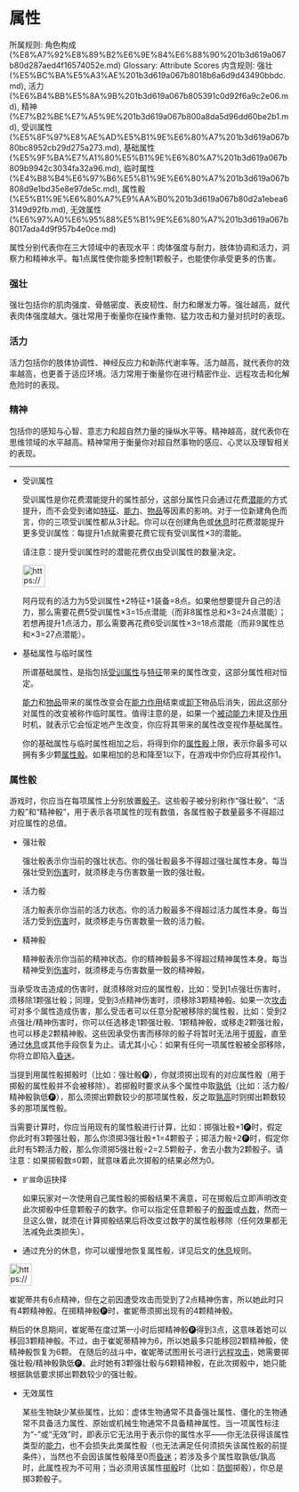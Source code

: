 # 属性

所属规则: 角色构成 (%E8%A7%92%E8%89%B2%E6%9E%84%E6%88%90%201b3d619a067b80d287aed4f16574052e.md)
Glossary: Attribute Scores
内含规则: 强壮 (%E5%BC%BA%E5%A3%AE%201b3d619a067b8018b6a6d9d43490bbdc.md), 活力 (%E6%B4%BB%E5%8A%9B%201b3d619a067b805391c0d92f6a9c2e06.md), 精神 (%E7%B2%BE%E7%A5%9E%201b3d619a067b800a8da5d96dd60be2b1.md), 受训属性 (%E5%8F%97%E8%AE%AD%E5%B1%9E%E6%80%A7%201b3d619a067b80bc8952cb29d275a273.md), 基础属性 (%E5%9F%BA%E7%A1%80%E5%B1%9E%E6%80%A7%201b3d619a067b809b9942c3034fa32a96.md), 临时属性 (%E4%B8%B4%E6%97%B6%E5%B1%9E%E6%80%A7%201b3d619a067b808d9e1bd35e8e97de5c.md), 属性骰 (%E5%B1%9E%E6%80%A7%E9%AA%B0%201b3d619a067b80d2a1ebea63149d92fb.md), 无效属性 (%E6%97%A0%E6%95%88%E5%B1%9E%E6%80%A7%201b3d619a067b8017ada4d9f957b4e0ce.md)

属性分别代表你在三大领域中的表现水平：肉体强度与耐力，肢体协调和活力，洞察力和精神水平。每1点属性使你能多控制1颗骰子，也能使你承受更多的伤害。

### 强壮

强壮包括你的肌肉强度、骨骼密度、表皮韧性、耐力和爆发力等。强壮越高，就代表肉体强度越大。强壮常用于衡量你在操作重物、猛力攻击和力量对抗时的表现。

### 活力

活力包括你的肢体协调性、神经反应力和新陈代谢率等。活力越高，就代表你的效率越高，也更善于适应环境。活力常用于衡量你在进行精密作业、远程攻击和化解危险时的表现。

### 精神

包括你的感知与心智、意志力和超自然力量的操纵水平等。精神越高，就代表你在思维领域的水平越高。精神常用于衡量你对超自然事物的感应、心灵以及理智相关的表现。

---

- 受训属性
    
    
    受训属性是你花费潜能提升的属性部分，这部分属性只会通过花费[潜能](%E6%BD%9C%E8%83%BD%201b3d619a067b80c2bdb4c721adc30021.md)的方式提升，而不会受到诸如[特征](%E7%89%B9%E5%BE%81%201b3d619a067b80d38de2c2a59fe67ae2.md)、[能力](%E8%83%BD%E5%8A%9B%201b3d619a067b80139849d21869c19f49.md)、[物品](%E7%89%A9%E5%93%81%201b3d619a067b803f863edfb283e94d9a.md)等因素的影响。对于一位新建角色而言，你的三项受训属性都从3计起。你可以在创建角色或[休息](%E4%BC%91%E6%81%AF%201b4d619a067b8047a261d7edd6bb5433.md)时花费潜能提升更多受训属性：每提升1点就需要花费它现有受训属性×3的潜能。
    
    请注意：提升受训属性时的潜能花费仅由受训属性的数量决定。
    
    <aside>
    <img src="https://www.notion.so/icons/preview_lightgray.svg" alt="https://www.notion.so/icons/preview_lightgray.svg" width="40px" />
    
    阿丹现有的活力为5受训属性+2特征+1装备=8点。如果他想要提升自己的活力，那么需要花费5受训属性×3=15点潜能（而非8属性总和×3=24点潜能）；若想再提升1点活力，那么需要再花费6受训属性×3=18点潜能（而非9属性总和×3=27点潜能）。
    
    </aside>
    
- 基础属性与临时属性
    
    
    所谓基础属性，是指包括[受训属性](%E5%8F%97%E8%AE%AD%E5%B1%9E%E6%80%A7%201b3d619a067b80bc8952cb29d275a273.md)与[特征](%E7%89%B9%E5%BE%81%201b3d619a067b80d38de2c2a59fe67ae2.md)带来的属性改变，这部分属性相对恒定。
    
    [能力](%E8%83%BD%E5%8A%9B%201b3d619a067b80139849d21869c19f49.md)和[物品](%E7%89%A9%E5%93%81%201b3d619a067b803f863edfb283e94d9a.md)带来的属性改变会在[能力作用](%E8%83%BD%E5%8A%9B%E4%BD%9C%E7%94%A8%201b3d619a067b80dc8bc6e50b0d9f7a33.md)结束或[卸下](%E5%8D%B8%E4%B8%8B%201b3d619a067b80b9b74bf84b6576deae.md)物品后消失，因此这部分对属性的改变被称作临时属性。值得注意的是，如果一个[被动能力](%E8%A2%AB%E5%8A%A8%E8%83%BD%E5%8A%9B%201b3d619a067b8041a000ebc294fff708.md)未提及[作用](%E8%83%BD%E5%8A%9B%E4%BD%9C%E7%94%A8%201b3d619a067b80dc8bc6e50b0d9f7a33.md)时机，就表示它会恒定地产生改变，你应将其带来的属性改变视作基础属性。
    
    你的基础属性与临时属性相加之后，将得到你的[属性骰](%E5%B1%9E%E6%80%A7%E9%AA%B0%201b3d619a067b80d2a1ebea63149d92fb.md)上限，表示你最多可以拥有多少颗[属性骰](%E5%B1%9E%E6%80%A7%E9%AA%B0%201b3d619a067b80d2a1ebea63149d92fb.md)。如果相加的总和降至1以下，在游戏中你仍应将其视作1。
    

### 属性骰

游戏时，你应当在每项属性上分别放置[骰子](%E9%AA%B0%E5%AD%90%201b3d619a067b809a8af1c709238cdb0d.md)。这些骰子被分别称作“强壮骰”、“活力骰”和“精神骰”，用于表示各项属性的现有数值，各属性骰子数量最多不得超过对应属性的总值。

- 强壮骰
    
    
    强壮骰表示你当前的强壮状态。你的强壮骰最多不得超过强壮属性本身。每当强壮受到[伤害](%E9%80%A0%E6%88%90%E4%BC%A4%E5%AE%B3%201b4d619a067b8092a3a9d4c4494aea00.md)时，就须移走与伤害数量一致的强壮骰。
    
- 活力骰
    
    
    活力骰表示你当前的活力状态。你的活力骰最多不得超过活力属性本身。每当活力受到[伤害](%E9%80%A0%E6%88%90%E4%BC%A4%E5%AE%B3%201b4d619a067b8092a3a9d4c4494aea00.md)时，就须移走与伤害数量一致的活力骰。
    
- 精神骰
    
    
    精神骰表示你当前的精神状态。你的精神骰最多不得超过精神属性本身。每当精神受到[伤害](%E9%80%A0%E6%88%90%E4%BC%A4%E5%AE%B3%201b4d619a067b8092a3a9d4c4494aea00.md)时，就须移走与伤害数量一致的精神骰。
    

当承受攻击造成的伤害时，就须移除对应的属性骰，比如：受到1点强壮伤害时，须移除1颗强壮骰；同理，受到3点精神伤害时，须移除3颗精神骰。如果一次[攻击](%E6%94%BB%E5%87%BB%201b5d619a067b80ab8482e091a267f3f3.md)可对多个属性造成伤害，那么受击者可以任意分配被移除的属性骰，比如：受到2点强壮/精神伤害时，你可以任选移走1颗强壮骰、1颗精神骰，或移走2颗强壮骰，也可以移走2颗精神骰。这些因承受伤害而移除的骰子将暂时无法用于[掷骰](%E6%8E%B7%E9%AA%B0%201b3d619a067b80f89c53e38483e535c4.md)，直至通过[休息](%E4%BC%91%E6%81%AF%201b4d619a067b8047a261d7edd6bb5433.md)或其他手段恢复为止。请尤其小心：如果有任何一项属性骰被全部移除，你将立即陷入[昏迷](%E6%98%8F%E8%BF%B7%201b4d619a067b80c58d9effaf207db6c8.md)。

当提到用属性骰掷骰时（比如：强壮骰🅟），你就须掷出现有的对应属性骰（用于掷骰的属性骰并不会被移除）。若掷骰时要求从多个属性中取[孰低](%E5%AD%B0%E4%BD%8E%201b3d619a067b80129f8ad6f93d692b0b.md)（比如：活力骰/精神骰孰低🅟），那么须掷出颗数较少的那项属性骰，反之取[孰高](%E5%AD%B0%E9%AB%98%201b3d619a067b80f7ae60db18ba755642.md)时则掷出颗数较多的那项属性骰。

当需要计算时，你应当用现有的属性骰进行计算，比如：掷强壮骰+1🅟时，假定你此时有3颗强壮骰，那么你须掷3强壮骰+1=4颗骰子；掷活力骰÷2🅟时，假定你此时有5颗活力骰，那么你须掷5强壮骰÷2=2.5颗骰子，舍去小数为2颗骰子。请注意：如果掷骰数≤0颗，就意味着此次掷骰的结果必然为0。

- `扩展`命运抉择
    
    
    如果玩家对一次使用自己属性骰的掷骰结果不满意，可在掷骰后立即声明改变此次掷骰中任意颗骰子的数字。你可以指定任意颗骰子的[骰面](%E9%AA%B0%E9%9D%A2%201b3d619a067b80a0ab34fb7befb2c3d7.md)或[点数](%E7%82%B9%E6%95%B0%201b3d619a067b806ebe79e7eaae471228.md)，然而一旦这么做，就须在计算掷骰结果后将改变过数字的属性骰移除（任何效果都无法减免此类损失）。
    
- 通过充分的休息，你可以缓慢地恢复属性骰，详见后文的[休息](%E4%BC%91%E6%81%AF%201b4d619a067b8047a261d7edd6bb5433.md)规则。

<aside>
<img src="https://www.notion.so/icons/preview_lightgray.svg" alt="https://www.notion.so/icons/preview_lightgray.svg" width="40px" />

崔妮蒂共有6点精神，但在之前因遭受攻击而受到了2点精神伤害，所以她此时只有4颗精神骰。在掷精神骰🅟时，崔妮蒂须掷出现有的4颗精神骰。 

稍后的休息期间，崔妮蒂在度过第一小时后掷精神骰🅟得到3点，这意味着她可以移回3颗精神骰。不过，由于崔妮蒂精神为6，所以她最多只能移回2颗精神骰，使精神骰恢复为6颗。 在随后的战斗中，崔妮蒂试图用长弓进行[远程攻击](%E8%BF%9C%E7%A8%8B%E6%94%BB%E5%87%BB%201b4d619a067b805f8c27e6cffc369b74.md)，她需要掷强壮骰/精神骰孰低🅟。此时她有3颗强壮骰与6颗精神骰，在此次掷骰中，她只能根据孰低要求掷出颗数较少的强壮骰。

</aside>

- 无效属性
    
    
    某些生物缺少某些属性，比如：虚体生物通常不具备强壮属性、僵化的生物通常不具备活力属性、原始或机械生物通常不具备精神属性。当一项属性标注为“-”或“无效”时，即表示它无法用于表示你的属性水平——你无法获得该属性类型的[能力](%E8%83%BD%E5%8A%9B%201b3d619a067b80139849d21869c19f49.md)，也不会损失此类属性骰（也无法满足任何须损失该属性骰的前提条件），当然也不会因该属性骰降至0而[昏迷](%E6%98%8F%E8%BF%B7%201b4d619a067b80c58d9effaf207db6c8.md)；若涉及多个属性取孰低/孰高时，此属性视为不可用；当必须用该属性[掷骰](%E6%8E%B7%E9%AA%B0%201b3d619a067b80f89c53e38483e535c4.md)时（比如：[防御](%E9%98%B2%E5%BE%A1%201b4d619a067b80c1b469edf3fc8d5ea0.md)掷骰），你总是掷3颗骰子。